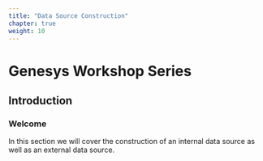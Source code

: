 ```yaml
---
title: "Data Source Construction"
chapter: true
weight: 10
---
```


# Genesys Workshop Series

## Introduction

### Welcome

In this section we will cover the construction of an internal data source as well as an external data source.